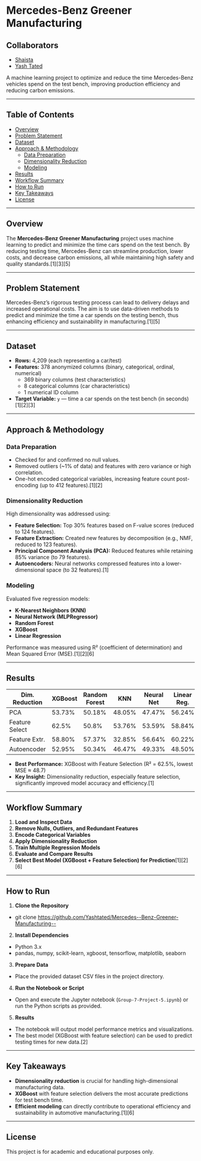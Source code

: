 # Mercedes-Benz Greener Manufacturing

## Collaborators

- [Shaista](https://github.com/AShaista)
- [Yash Tated](https://github.com/Yashtated)

A machine learning project to optimize and reduce the time Mercedes-Benz vehicles spend on the test bench, improving production efficiency and reducing carbon emissions.

---

## Table of Contents

- [Overview](#overview)
- [Problem Statement](#problem-statement)
- [Dataset](#dataset)
- [Approach & Methodology](#approach--methodology)
  - [Data Preparation](#data-preparation)
  - [Dimensionality Reduction](#dimensionality-reduction)
  - [Modeling](#modeling)
- [Results](#results)
- [Workflow Summary](#workflow-summary)
- [How to Run](#how-to-run)
- [Key Takeaways](#key-takeaways)
- [License](#license)

---

## Overview

The **Mercedes-Benz Greener Manufacturing** project uses machine learning to predict and minimize the time cars spend on the test bench. By reducing testing time, Mercedes-Benz can streamline production, lower costs, and decrease carbon emissions, all while maintaining high safety and quality standards.[1][3][5]

---

## Problem Statement

Mercedes-Benz’s rigorous testing process can lead to delivery delays and increased operational costs. The aim is to use data-driven methods to predict and minimize the time a car spends on the testing bench, thus enhancing efficiency and sustainability in manufacturing.[1][5]

---

## Dataset

- **Rows:** 4,209 (each representing a car/test)
- **Features:** 378 anonymized columns (binary, categorical, ordinal, numerical)
  - 369 binary columns (test characteristics)
  - 8 categorical columns (car characteristics)
  - 1 numerical ID column
- **Target Variable:** `y` — time a car spends on the test bench (in seconds)[1][2][3]

---

## Approach & Methodology

### Data Preparation

- Checked for and confirmed no null values.
- Removed outliers (~1% of data) and features with zero variance or high correlation.
- One-hot encoded categorical variables, increasing feature count post-encoding (up to 412 features).[1][2]

### Dimensionality Reduction

High dimensionality was addressed using:
- **Feature Selection:** Top 30% features based on F-value scores (reduced to 124 features).
- **Feature Extraction:** Created new features by decomposition (e.g., NMF, reduced to 123 features).
- **Principal Component Analysis (PCA):** Reduced features while retaining 85% variance (to 79 features).
- **Autoencoders:** Neural networks compressed features into a lower-dimensional space (to 32 features).[1]

### Modeling

Evaluated five regression models:
- **K-Nearest Neighbors (KNN)**
- **Neural Network (MLPRegressor)**
- **Random Forest**
- **XGBoost**
- **Linear Regression**

Performance was measured using R² (coefficient of determination) and Mean Squared Error (MSE).[1][2][6]

---

## Results

| Dim. Reduction | XGBoost | Random Forest | KNN   | Neural Net | Linear Reg. |
| -------------- | ------- | ------------ | ----- | ---------- | ----------- |
| PCA            | 53.73%  | 50.18%       | 48.05%| 47.47%     | 56.24%      |
| Feature Select | 62.5%   | 50.8%        | 53.76%| 53.59%     | 58.84%      |
| Feature Extr.  | 58.80%  | 57.37%       | 32.85%| 56.64%     | 60.22%      |
| Autoencoder    | 52.95%  | 50.34%       | 46.47%| 49.33%     | 48.50%      |

- **Best Performance:** XGBoost with Feature Selection (R² = 62.5%, lowest MSE ≈ 48.7)
- **Key Insight:** Dimensionality reduction, especially feature selection, significantly improved model accuracy and efficiency.[1]

---

## Workflow Summary

1. **Load and Inspect Data**
2. **Remove Nulls, Outliers, and Redundant Features**
3. **Encode Categorical Variables**
4. **Apply Dimensionality Reduction**
5. **Train Multiple Regression Models**
6. **Evaluate and Compare Results**
7. **Select Best Model (XGBoost + Feature Selection) for Prediction**[1][2][6]

---

## How to Run

1. **Clone the Repository**
- git clone https://github.com/Yashtated/Mercedes--Benz-Greener-Manufacturing--

2. **Install Dependencies**
- Python 3.x
- pandas, numpy, scikit-learn, xgboost, tensorflow, matplotlib, seaborn

3. **Prepare Data**
- Place the provided dataset CSV files in the project directory.

4. **Run the Notebook or Script**
- Open and execute the Jupyter notebook (`Group-7-Project-5.ipynb`) or run the Python scripts as provided.

5. **Results**
- The notebook will output model performance metrics and visualizations.
- The best model (XGBoost with feature selection) can be used to predict testing times for new data.[2]

---

## Key Takeaways

- **Dimensionality reduction** is crucial for handling high-dimensional manufacturing data.
- **XGBoost** with feature selection delivers the most accurate predictions for test bench time.
- **Efficient modeling** can directly contribute to operational efficiency and sustainability in automotive manufacturing.[1][6]

---

## License

This project is for academic and educational purposes only.

